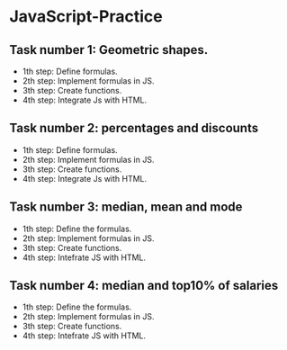 # JavaScript-Practice

## Task number 1: Geometric shapes.
- 1th step: Define formulas.
- 2th step: Implement formulas in JS.
- 3th step: Create functions.
- 4th step: Integrate Js with HTML.

## Task number 2: percentages and discounts
- 1th step: Define formulas.
- 2th step: Implement formulas in JS.
- 3th step: Create functions.
- 4th step: Integrate Js with HTML.

## Task number 3: median, mean and mode
- 1th step: Define the formulas.
- 2th step: Implement formulas in JS.
- 3th step: Create functions.
- 4th step: Intefrate JS with HTML.

## Task number 4: median and top10% of salaries
- 1th step: Define the formulas.
- 2th step: Implement formulas in JS.
- 3th step: Create functions.
- 4th step: Intefrate JS with HTML.